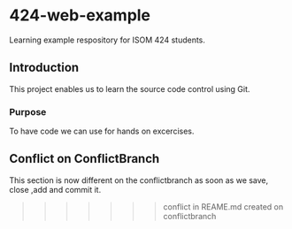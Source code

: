 # 424-web-example
Learning example respository for ISOM 424 students.

## Introduction

This project enables us to learn the source code control using Git.

### Purpose
To have code we can use for hands on excercises.


## Conflict on ConflictBranch
This section is now different on the conflictbranch as soon as we save, close ,add and commit it. 
>>>>>>> conflict in REAME.md created on conflictbranch
